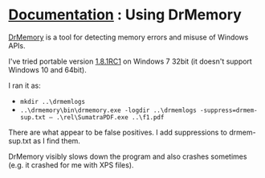 # [Documentation](/docs/) : Using DrMemory

[DrMemory](http://drmemory.org/) is a tool for detecting memory errors and misuse of Windows APIs.

I've tried portable version [1.8.1RC1](https://github.com/DynamoRIO/drmemory/wiki/Downloads) on Windows 7 32bit (it doesn't support Windows 10 and 64bit).

I ran it as:

-  `mkdir ..\drmemlogs` 
-  `..\drmemory\bin\drmemory.exe -logdir ..\drmemlogs -suppress=drmem-sup.txt — .\rel\SumatraPDF.exe ..\f1.pdf` 

There are what appear to be false positives. I add suppressions to drmem-sup.txt as I find them.

DrMemory visibly slows down the program and also crashes sometimes (e.g. it crashed for me with XPS files).